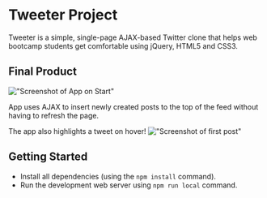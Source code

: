 # Tweeter Project

Tweeter is a simple, single-page AJAX-based Twitter clone that helps web bootcamp students get comfortable using jQuery, HTML5 and CSS3.

## Final Product

!["Screenshot of App on Start"]("/public/docs/On-Start-Up.png")


App uses AJAX to insert newly created posts to the top of the feed without having to refresh the page.

The app also highlights a tweet on hover!
!["Screenshot of first post"]("/public/docs/First-Post.png")

## Getting Started

- Install all dependencies (using the `npm install` command).
- Run the development web server using `npm run local` command.
